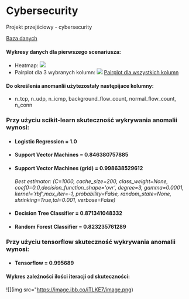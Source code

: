 # Cybersecurity
Projekt przejściowy - cybersecurity

[Baza danych](https://mcfp.weebly.com/the-ctu-13-dataset-a-labeled-dataset-with-botnet-normal-and-background-traffic.html)

#### Wykresy danych dla pierwszego scenariusza:
* Heatmap:
![](http://imagizer.imageshack.us/a/img924/7729/Da76Qq.png )
* Pairplot dla 3 wybranych kolumn:
![](http://imageshack.com/a/img924/6415/WQo4WO.png)
[Pairplot dla wszystkich kolumn](http://imageshack.com/a/img923/9964/zfNx4e.png)

#### Do określenia anomanlii użytezostały następijace kolumny:
 * n_tcp, n_udp, n_icmp, background_flow_count, normal_flow_count, n_conn
### Przy użyciu scikit-learn skuteczność wykrywania anomalii wynosi:

* #### Logistic Regression = 1.0
* #### Support Vector Machines = 0.846380757885
* #### Support Vector Machines (grid) = 0.998638529612
   *Best estimator:
(C=1000, cache_size=200, class_weight=None, coef0=0.0,decision_function_shape='ovr', degree=3, gamma=0.0001, kernel='rbf',max_iter=-1,     probability=False, random_state=None, shrinking=True,tol=0.001, verbose=False)*
* #### Decision Tree Classifier = 0.871341048332
* #### Random Forest Classifier = 0.823235761289
### Przy użyciu tensorflow skuteczność wykrywania anomalii wynosi:
* #### Tensorflow = 0.995689
#### Wykres zależności ilości iteracji od skuteczności:
![](img src="https://image.ibb.co/iTLKE7/image.png)
